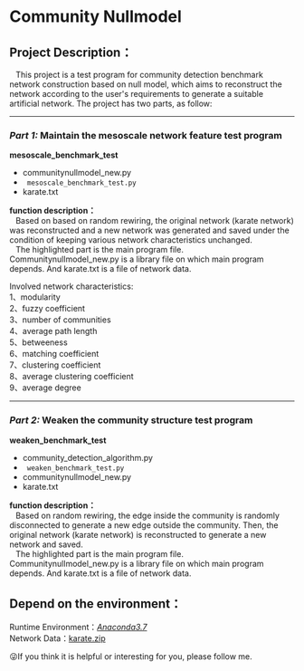 # **Community Nullmodel**  
## Project Description：
&ensp; This project is a test program for community detection benchmark network construction based on null model, which aims to reconstruct the network according to the user's requirements to generate a suitable artificial network.  The project has two parts, as follow:    
*** 
### ***Part 1:* Maintain the mesoscale network feature test program**  
**mesoscale_benchmark_test**  
* communitynullmodel_new.py     
* ` mesoscale_benchmark_test.py`     
* karate.txt  

**function description：**  
&ensp; Based on based on random rewiring, the original network (karate network) was reconstructed and a new network was generated and saved under the condition of keeping various network characteristics unchanged.    
&ensp; The highlighted part is the main program file. Communitynullmodel_new.py is a library file on which  main program depends. And karate.txt is a file of network data.  

Involved network characteristics:  
1、modularity  
2、fuzzy coefficient  
3、number of communities  
4、average path length  
5、betweeness  
6、matching coefficient  
7、clustering coefficient  
8、average clustering coefficient  
9、average degree  
*** 
### ***Part 2:* Weaken the community structure test program** 
**weaken_benchmark_test**  
* community_detection_algorithm.py  
* ` weaken_benchmark_test.py`  
* communitynullmodel_new.py  
* karate.txt  

**function description：**   
&ensp; Based on random rewiring, the edge inside the community is randomly disconnected to generate a new edge outside the community. Then, the original network (karate network) is reconstructed to generate a new network and saved.  
&ensp; The highlighted part is the main program file. Communitynullmodel_new.py is a library file on which  main program depends. And karate.txt is a file of network data.     
## Depend on the environment：
Runtime Environment：[*Anaconda3.7*](https://www.anaconda.com/)  
Network Data：[karate.zip](http://www-personal.umich.edu/~mejn/netdata/karate.zip) 

:stuck_out_tongue_winking_eye:If you think it is helpful or interesting for you, please follow me.








